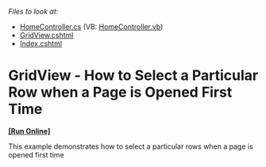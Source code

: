 <!-- default file list -->
*Files to look at*:

* [HomeController.cs](./CS/DevExpressMvcApplication1/Controllers/HomeController.cs) (VB: [HomeController.vb](./VB/DevExpressMvcApplication1/Controllers/HomeController.vb))
* [GridView.cshtml](./CS/DevExpressMvcApplication1/Views/Home/GridView.cshtml)
* [Index.cshtml](./CS/DevExpressMvcApplication1/Views/Home/Index.cshtml)
<!-- default file list end -->
# GridView - How to Select a Particular Row when a Page is Opened First Time 
<!-- run online -->
**[[Run Online]](https://codecentral.devexpress.com/e20039/)**
<!-- run online end -->


<p> This example demonstrates how to select a particular rows when a page is opened first time </p>

<br/>


